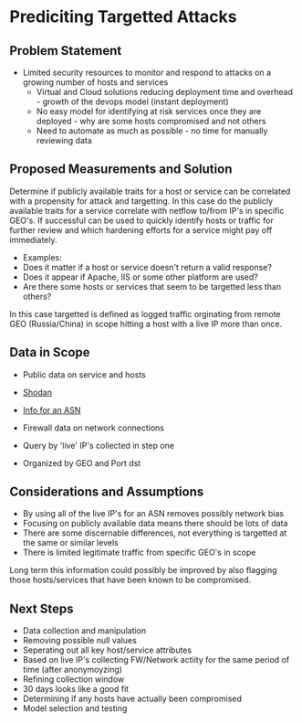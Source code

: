 # Prediciting Targetted Attacks

## Problem Statement
* Limited security resources to monitor and respond to attacks on a growing number of hosts and services
  * Virtual and Cloud solutions reducing deployment time and overhead - growth of the devops model (instant deployment)
  * No easy model for identifying at risk services once they are deployed - why are some hosts compromised and not others
  * Need to automate as much as possible - no time for manually reviewing data 


## Proposed Measurements and Solution
Determine if publicly available traits for a host or service can be correlated with a propensity for attack and targetting. In this case do the publicly available traits for a service correlate with netflow to/from IP's in specific GEO's. If successful can be used to quickly identify hosts or traffic for further review and which hardening efforts for a service might pay off immediately. 

* Examples:
 * Does it matter if a host or service doesn't return a valid response? 
 * Does it appear if Apache, IIS or some other platform are used? 
 * Are there some hosts or services that seem to be targetted less than others? 
 
In this case targetted is defined as logged traffic orginating from remote GEO (Russia/China) in scope hitting a host with a live IP more than once. 


## Data in Scope
* Public data on service and hosts 
 * [Shodan](https://www.shodan.io/search?query=ASN%3AAS7233)
 * [Info for an ASN](https://mxtoolbox.com/SuperTool.aspx?action=asn%3ayahoo&run=toolpage)
 
* Firewall data on network connections
 * Query by 'live' IP's collected in step one
 * Organized by GEO and Port dst
   
## Considerations and Assumptions
* By using all of the live IP's for an ASN removes possibly network bias
* Focusing on publicly available data means there should be lots of data
* There are some discernable differences, not everything is targetted at the same or similar levels
* There is limited legitimate traffic from specific GEO's in scope

Long term this information could possibly be improved by also flagging those hosts/services that have been known to be compromised. 

## Next Steps
* Data collection and manipulation
 * Removing possible null values
 * Seperating out all key host/service attributes
 * Based on live IP's collecting FW/Network actiity for the same period of time (after anonymoyzing)
* Refining collection window 
 * 30 days looks like a good fit
 * Determining if any hosts have actually been compromised
* Model selection and testing
